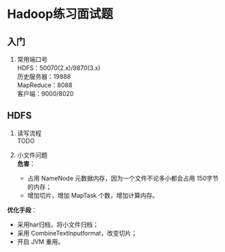 # Hadoop练习面试题


## <span id="入门">入门</span>
1. 常用端口号  
HDFS：50070(2.x)/9870(3.x)  
历史服务器：19888  
MapReduce：8088  
客户端：9000/8020  

## <span id="HDFS">HDFS</span>
1. 读写流程  
TODO

2. 小文件问题  
**危害**：
   - 占用 NameNode 元数据内存，因为一个文件不论多小都会占用 150字节 的内存；
   - 增加切片，增加 MapTask 个数，增加计算内存。

**优化手段**：
   - 采用har归档，将小文件归档；
   - 采用 CombineTextInputformat，改变切片；
   - 开启 JVM 重用。